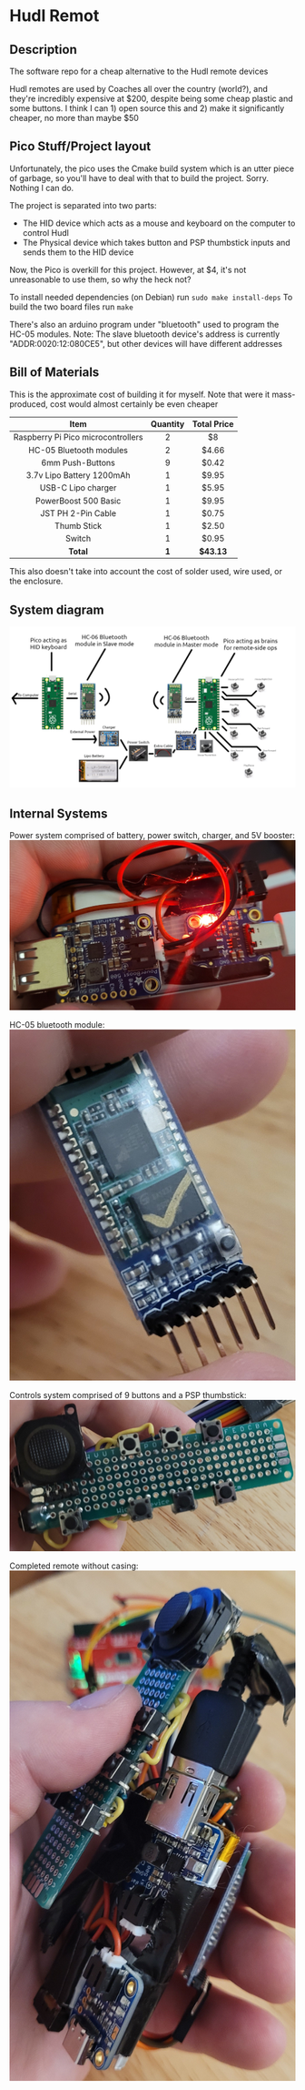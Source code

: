 # Hudl Remot

## Description

The software repo for a cheap alternative to the Hudl remote devices

Hudl remotes are used by Coaches all over the country (world?), and they're incredibly expensive at \$200, despite being some cheap plastic and some buttons. I think I can 1) open source this and 2) make it significantly cheaper, no more than maybe $50

## Pico Stuff/Project layout

Unfortunately, the pico uses the Cmake build system which is an utter piece of garbage, so you'll have to deal with that to build the project. Sorry. Nothing I can do.

The project is separated into two parts:
 * The HID device which acts as a mouse and keyboard on the computer to control Hudl
 * The Physical device which takes button and PSP thumbstick inputs and sends them to the HID device

Now, the Pico is overkill for this project. However, at $4, it's not unreasonable to use them, so why the heck not?

To install needed dependencies (on Debian) run `sudo make install-deps`
To build the two board files run `make`

There's also an arduino program under "bluetooth" used to program the HC-05 modules.
Note: The slave bluetooth device's address is currently "ADDR:0020:12:080CE5", but other devices will have different addresses

## Bill of Materials

This is the approximate cost of building it for myself.
Note that were it mass-produced, cost would almost certainly be even cheaper

| Item | Quantity | Total Price |
|:----:|:--------:|:-----------:|
| Raspberry Pi Pico microcontrollers | 2 | $8 |
| HC-05 Bluetooth modules | 2 | $4.66 |
| 6mm Push-Buttons | 9 | $0.42 |
| 3.7v Lipo Battery 1200mAh | 1 | $9.95 |
| USB-C Lipo charger | 1 | $5.95 |
| PowerBoost 500 Basic | 1 | $9.95 |
| JST PH 2-Pin Cable | 1 | $0.75 |
| Thumb Stick | 1 | $2.50
| Switch | 1 | $0.95 |
| __Total__ | __1__ | __$43.13__ |

This also doesn't take into account the cost of solder used, wire used, or the enclosure.

## System diagram

![system diagram](./docs/system-diagram.png)

## Internal Systems

Power system comprised of battery, power switch, charger, and 5V booster:
![power system](./docs/power-system.jpg)

HC-05 bluetooth module:
![hc05](./docs/hc05-module.jpg)

Controls system comprised of 9 buttons and a PSP thumbstick:
![controller](./docs/controls-system.jpg)

Completed remote without casing:
![rough system pre-finish](./docs/soldered-remote-together.jpg)
